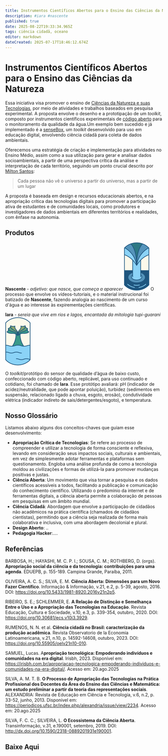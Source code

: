```yaml
---
title: Instrumentos Científicos Abertos para o Ensino das Ciências da Natureza
description: #iara #nascente
published: true
date: 2025-08-22T19:33:34.965Z
tags: ciência cidadã, oceano
editor: markdown
dateCreated: 2025-07-17T18:46:12.674Z
---
```



# Instrumentos Científicos Abertos para o Ensino das Ciências da Natureza

Essa iniciativa visa promover o ensino de [Ciências da Natureza e suas Tecnologias](https://movimentopelabase.org.br/wp-content/uploads/2019/06/2018_12_keyshift_Cie%CC%82ncias-da-Natureza-na-BNCC_v01.pdf), por meio de atividades e trabalhos baseados em pesquisa experimental. A proposta envolve o desenho e a prototipação de um *toolkit*, composto por instrumentos científicos experimentais de [código aberto](https://pt.wikipedia.org/wiki/C%C3%B3digo_aberto#:~:text=O%20movimento%20de%20c%C3%B3digo%20aberto,descoberta%20e%20pesquisa%20de%20medicamentos.&text=O%20termo%20%22c%C3%B3digo%20aberto%22%20foi,comercial%20evitando%20o%20discurso%20%C3%A9tico.) para o monitoramento da qualidade da água.Um exemplo bem sucedido e já implementado é a [senseBox](https://sensebox.de/en/), um *toolkit* desenvolvido para uso em educação digital, envolvendo ciência cidadã para coleta de dados ambientais.


Oferecemos uma estratégia de criação e implementação para atividades no Ensino Médio, assim como a sua utilização para gerar e analisar dados socioambientais, a partir de uma perspectiva crítica da análise e interpretação de cada território, seguindo um ponto crucial descrito por [Milton Santos](https://www.youtube.com/watch?v=TRfYvIors78):

> Cada pessoa não vê o universo a partir do universo, mas a partir de um lugar

A proposta é baseada em design e recursos educacionais abertos, e na apropriação crítica das tecnologias digitais para promover a participação ativa de estudantes e de comunidades locais, como produtores e investigadores de dados ambientais em diferentes territórios e realidades, com ênfase na autonomia. 

## Produtos

**Nascente** - *adjetivo: que nasce, que começa a aparecer*
![[maedagua]nascentebadge.png](/projetos/maedagua/[maedagua]nascentebadge.png)
O processo que envolve os vídeos-tutoriais, e o material instrucional foi batizado de **Nascente**, fazendo analogia ao nascimento de um curso d'água e ao interesse às expirementações científicas.

**Iara** - *sereia que vive em rios e lagos, encantada da mitologia tupi-guarani*
![[maedagua]iarabadge.png](/projetos/maedagua/[maedagua]iarabadge.png)

O *toolkit*/protótipo do sensor de qualidade d’água de baixo custo, confeccionado com código aberto, replicável, para uso continuado e cotidiano, foi chamado de **Iara**. Esse protótipo avaliará: pH (indicador de acidez/neutralidade, que pode apontar poluição), turbidez (sedimentos em suspensão, relacionado ligado a chuva, esgoto, erosão), condutividade elétrica (indicador indireto de sais/detergentes/esgoto), e temperatura.


## Nosso Glossário

Listamos abaixo alguns dos conceitos-chaves que guiam esse desenvolvimento:


- **Apropriação Crítica de Tecnologias**: Se refere ao processo de compreender e utilizar a tecnologia de forma consciente e reflexiva, levando em consideração seus impactos sociais, culturais e ambientais, em vez de simplesmente adotar ferramentas e plataformas sem questionamento. Engloba uma análise profunda de como a tecnologia moldou as civilizações e formas de utilizá-la para promover mudanças positivas e justas.
- **Ciência Aberta**: Um movimento que visa tornar a pesquisa e os dados científicos acessíveis a todos, facilitando a publicação e comunicação do conhecimento científico. Utilizando o predomínio da internet e de ferramentas digitais, a ciência aberta permite a colaboração de pessoas em pesquisas em um âmbito mundial.
- **Ciência Cidadã**: Abordagem que envolve a participação de cidadãos não acadêmicos na prática científica (chamados de cidadãos cientistas), permitindo que a ciência seja realizada de forma mais colaborativa e inclusiva, com uma abordagem decolonial e plural.
- **Design Aberto**: ..
- **Pedagogia Hacker**:....

## Referências
BARBOSA, H.; HAYASHI, M. C. P. I.; SOUSA, C. M.; ROTHBERG, D. (orgs). **Apropriação social da ciência e da tecnologia: contribuições para uma agenda**. EDUEPB, p. 155-189. Campina Grande, Paraíba, 2011.

OLIVEIRA, A. C. S.; SILVA, E. M. **Ciência Aberta: Dimensões para um Novo Fazer Científico**. Informação & Informação, v.21, e.2, p. 5-39, agosto, 2016. DOI: https://doi.org/10.5433/1981-8920.2016v21n2p5.

RIBEIRO, S. E.; SCHLEMMER, E. **A Relação de Distinção e Semelhança Entre o Uso e a Apropriação das Tecnologias na Educação**. Revista Educação, Cultura e Sociedade, v.10, e.3, p. 339-354, outubro, 2020. DOI: https://doi.org/10.30681/ecs.v10i3.3929.

RUMENOS, N. N. et al. **Ciência cidadã no Brasil: caracterização da produção acadêmica**. Revista Observatorio de la Economia Latinoamericana, v.21, n.10, p. 14592-14608, outubro, 2023. DOI: https://doi.org/10.55905/oelv21n10-010.

SAMUEL, Lucas. A**propriação tecnológica: Empoderando indivíduos e comunidades na era digital**. Irisbh, 2023. Disponível em: https://irisbh.com.br/apropriacao-tecnologica-empoderando-individuos-e-comunidades-na-era-digital/. Acesso em: 20.ago.2025

SILVA, A. M. T. B. **O Processo de Apropriação das Tecnologias na Prática Profissional dos Docentes da Área do Ensino das Ciências e Matemática: um estudo preliminar a partir da teoria das representações sociais**. ALEXANDRIA: Revista de Educação em Ciência e Tecnologia, v.6, n.2, p. 33-52, junho, 2013. Disponível em: https://periodicos.ufsc.br/index.php/alexandria/issue/view/2234. Acesso em: 20.ago.2025

SILVA, F. C. C.; SILVEIRA, L. **O Ecossistema da Ciência Aberta**. Transinformação, v.31, e.190001, setembro, 2019. DOI: http://dx.doi.org/10.1590/2318-0889201931e190001.

 
## Baixe Aqui